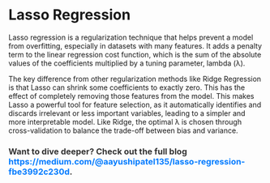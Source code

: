 <h1> Lasso Regression </h1>
  
Lasso regression is a regularization technique that helps prevent a model from overfitting, especially in datasets with many features. It adds a penalty term to the linear regression cost function, which is the sum of the absolute values of the coefficients multiplied by a tuning parameter, lambda (λ).

The key difference from other regularization methods like Ridge Regression is that Lasso can shrink some coefficients to exactly zero. This has the effect of completely removing those features from the model. This makes Lasso a powerful tool for feature selection, as it automatically identifies and discards irrelevant or less important variables, leading to a simpler and more interpretable model. Like Ridge, the optimal λ is chosen through cross-validation to balance the trade-off between bias and variance.

<h3 style="color: #333; font-weight: bold;">
  Want to dive deeper? Check out the full blog <a href="https://medium.com/@aayushipatel135/lasso-regression-fbe3992c230d" style="color: #007bff; text-decoration: none;">https://medium.com/@aayushipatel135/lasso-regression-fbe3992c230d</a>.
</h3>
